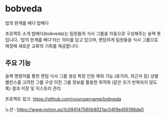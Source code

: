 # bobveda
밥의 한계를 베다
밥베다

프로젝트 소개
밥베다(bobveda)는 팀원들의 식사 그룹을 자동으로 구성해주는 슬랙 봇입니다. '밥의 한계를 베다'라는 의미를 담고 있으며, 랜덤하게 팀원들을 식사 그룹으로 매칭해 새로운 교류의 기회를 제공합니다.



## 주요 기능

슬랙 명령어를 통한 랜덤 식사 그룹 생성
특정 인원 제외 기능 (휴가자, 외근자 등)
성별 밸런스를 고려한 그룹 구성
이전 그룹 정보를 활용한 최적화 (같은 조가 반복되지 않도록)
결과 저장 및 히스토리 관리




프로젝트 링크: https://github.com/yourusername/bobveda

노션 : https://www.notion.so/1c094147560b8021ac04f9ed56198de0
